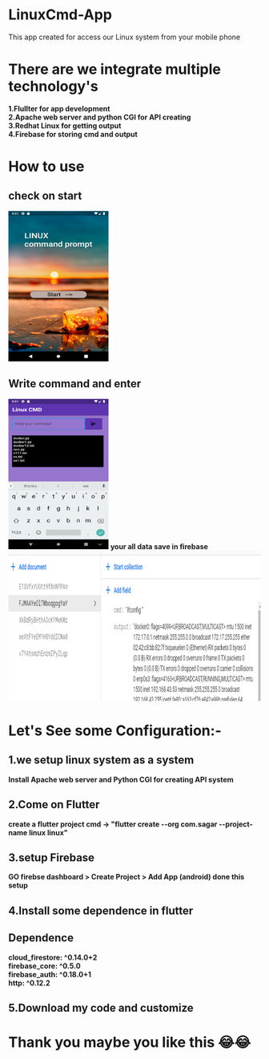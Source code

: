 # LinuxCmd-App

This app created for access our Linux system from your mobile phone

<h1>There are we integrate multiple technology's </h1>
<b>1.Flullter for app development <br>
2.Apache web server and python  CGI for API creating <br>
3.Redhat Linux for getting output <br>
4.Firebase for storing cmd and output</b>
<h1> How to use </h1>
<h2><b>check on start</b></h2> 
<img src = "https://github.com/sagarjangid41/LinuxCmd-App/blob/main/images/Screenshot_1604312015.png" width="200" height="300"/>
<h2>Write command and enter </h2>
<img src = "https://github.com/sagarjangid41/LinuxCmd-App/blob/main/images/Screenshot_1604312010.png" width="200" height="300"/>
<b>your all data save in firebase<b> 
<img src = "https://github.com/sagarjangid41/LinuxCmd-App/blob/main/images/Screenshot%20(544).png" height="300" />
<h1>Let's See some Configuration:-   </h1>
<h2>1.we setup linux system as a system </h2>
<b>Install Apache web server and Python CGI for creating API system 
<h2>2.Come on Flutter </h2>
create a flutter project 
cmd -> "flutter create --org com.sagar --project-name linux  linux"
<h2>3.setup Firebase </h2>
GO firebse dashboard > Create Project > Add App (android) 
done this setup 
<h2>4.Install some dependence in flutter </h2>
<h2>Dependence </h2>
  cloud_firestore: ^0.14.0+2<br>
  firebase_core: ^0.5.0<br>
  firebase_auth: ^0.18.0+1<br>
  http: ^0.12.2<br>
  <h2>5.Download my code and customize </h2></b>

<h1>Thank you maybe you like this 😂😂 </h1> 

